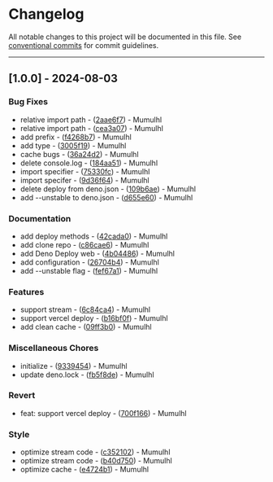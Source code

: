 # Changelog

All notable changes to this project will be documented in this file. See [conventional commits](https://www.conventionalcommits.org/) for commit guidelines.

---
## [1.0.0] - 2024-08-03

### Bug Fixes

- relative import path - ([2aae6f7](https://github.com/mumu-lhl/duckduckgo-ai-chat-service/commit/2aae6f7c6ec4b8f422634a5a6c827821dab96ca9)) - Mumulhl
- relative import path - ([cea3a07](https://github.com/mumu-lhl/duckduckgo-ai-chat-service/commit/cea3a076f819b60c1e9113f5d57801d8f0f47ed7)) - Mumulhl
- add prefix - ([f4268b7](https://github.com/mumu-lhl/duckduckgo-ai-chat-service/commit/f4268b7471c55b9450382cb58d7f765c10f4d551)) - Mumulhl
- add type - ([3005f19](https://github.com/mumu-lhl/duckduckgo-ai-chat-service/commit/3005f199d679ce05f357650f492f293f59a983e2)) - Mumulhl
- cache bugs - ([36a24d2](https://github.com/mumu-lhl/duckduckgo-ai-chat-service/commit/36a24d20de1de2d0cc2e23e6665ff8099f1733b2)) - Mumulhl
- delete console.log - ([184aa51](https://github.com/mumu-lhl/duckduckgo-ai-chat-service/commit/184aa51bbd57cf46bdbc34aca8c5372b2e7c1ca0)) - Mumulhl
- import specifier - ([75330fc](https://github.com/mumu-lhl/duckduckgo-ai-chat-service/commit/75330fc1b7eb4883ba308b29d57e1504e3af0b49)) - Mumulhl
- import specifer - ([9d36f64](https://github.com/mumu-lhl/duckduckgo-ai-chat-service/commit/9d36f6478b7cd5f99b510a2c0a705a74c6eb4a44)) - Mumulhl
- delete deploy from deno.json - ([109b6ae](https://github.com/mumu-lhl/duckduckgo-ai-chat-service/commit/109b6aecebbe6000b10a4177e26e9ca3ffd98dd5)) - Mumulhl
- add --unstable to deno.json - ([d655e60](https://github.com/mumu-lhl/duckduckgo-ai-chat-service/commit/d655e6091ec280000b2369218cdbc9f4a91d1c69)) - Mumulhl

### Documentation

- add deploy methods - ([42cada0](https://github.com/mumu-lhl/duckduckgo-ai-chat-service/commit/42cada05b78b0041c0552cd8e9f7a4be87752f82)) - Mumulhl
- add clone repo - ([c86cae6](https://github.com/mumu-lhl/duckduckgo-ai-chat-service/commit/c86cae6d19b25ebd7ed24754bc10ff3619b13116)) - Mumulhl
- add Deno Deploy web - ([4b04486](https://github.com/mumu-lhl/duckduckgo-ai-chat-service/commit/4b04486a09558fc5ffa51548fe99dcb82c8d93d9)) - Mumulhl
- add configuration - ([26704b4](https://github.com/mumu-lhl/duckduckgo-ai-chat-service/commit/26704b451846d9de3387174c8a2b9ef4b7698f11)) - Mumulhl
- add --unstable flag - ([fef67a1](https://github.com/mumu-lhl/duckduckgo-ai-chat-service/commit/fef67a193f8eebd3a795bd48c4f2b52afd23c955)) - Mumulhl

### Features

- support stream - ([6c84ca4](https://github.com/mumu-lhl/duckduckgo-ai-chat-service/commit/6c84ca43a82a9339ea6fb2dfd4d522c3a329436d)) - Mumulhl
- support vercel deploy - ([b16bf0f](https://github.com/mumu-lhl/duckduckgo-ai-chat-service/commit/b16bf0f4056c3656741ae513f1002e81380b090e)) - Mumulhl
- add clean cache - ([09ff3b0](https://github.com/mumu-lhl/duckduckgo-ai-chat-service/commit/09ff3b031d5c1aa119d7361be497a4750cb301e6)) - Mumulhl

### Miscellaneous Chores

- initialize - ([9339454](https://github.com/mumu-lhl/duckduckgo-ai-chat-service/commit/9339454908a9cf6d178bd73350fa520c65be36e5)) - Mumulhl
- update deno.lock - ([fb5f8de](https://github.com/mumu-lhl/duckduckgo-ai-chat-service/commit/fb5f8de751d7a2a231bbd73f55c73200e4f2fcb5)) - Mumulhl

### Revert

- feat: support vercel deploy - ([700f166](https://github.com/mumu-lhl/duckduckgo-ai-chat-service/commit/700f16608a60f2203c09b1a5901f895fbb51b0a4)) - Mumulhl

### Style

- optimize stream code - ([c352102](https://github.com/mumu-lhl/duckduckgo-ai-chat-service/commit/c35210280ef8db78cf3654947e0cdb6e2785b58b)) - Mumulhl
- optimize stream code - ([b40d750](https://github.com/mumu-lhl/duckduckgo-ai-chat-service/commit/b40d7508823a5b44ae786b641f77a190cfc6ab0b)) - Mumulhl
- optimize cache - ([e4724b1](https://github.com/mumu-lhl/duckduckgo-ai-chat-service/commit/e4724b137e5b69b6c702097baf78318c92c92498)) - Mumulhl

<!-- generated by git-cliff -->

